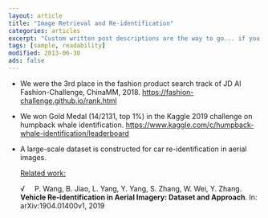 ```yaml
---
layout: article
title: "Image Retrieval and Re-identification"
categories: articles
excerpt: "Custom written post descriptions are the way to go... if you're not lazy."
tags: [sample, readability]
modified: 2013-06-30
ads: false
---
```


- We were the 3rd place in the fashion product search track of JD AI Fashion-Challenge, ChinaMM, 2018. https://fashion-challenge.github.io/rank.html
- We won Gold Medal (14/2131, top 1%) in the Kaggle 2019 challenge on humpback whale identification. https://www.kaggle.com/c/humpback-whale-identification/leaderboard
- A large-scale dataset is constructed for car re-identification in aerial images.

    <u>Related work:</u>

    &radic; &nbsp; &nbsp; P. Wang, B. Jiao, L. Yang, Y. Yang, S. Zhang, W. Wei, Y. Zhang. **Vehicle Re-identification in Aerial Imagery: Dataset and Approach**. In: arXiv:1904.01400v1, 2019
